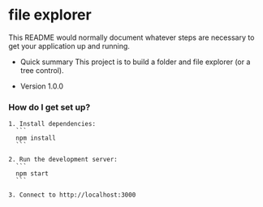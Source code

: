 # file explorer #

This README would normally document whatever steps are necessary to get your application up and running.

* Quick summary
  This project is to build a folder and file explorer (or a tree control).

* Version
  1.0.0


### How do I get set up? ###

	1. Install dependencies:
	  ```
	  npm install
	  ```

	2. Run the development server:
	  ```
	  npm start
	  ```

	3. Connect to http://localhost:3000
